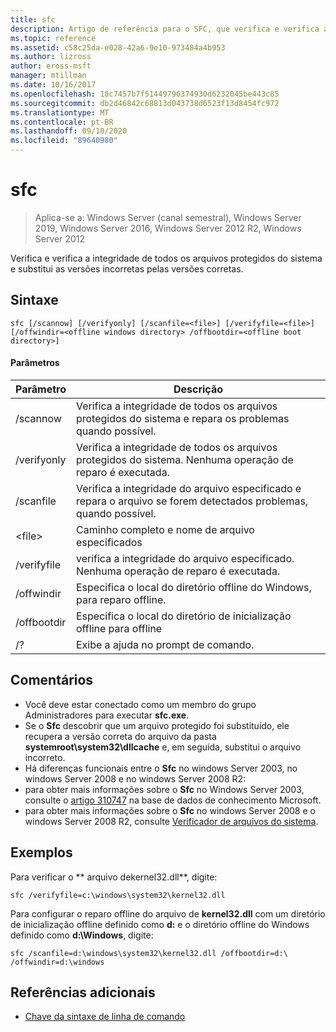 ```yaml
---
title: sfc
description: Artigo de referência para o SFC, que verifica e verifica a integridade de todos os arquivos do sistema protegidos e substitui as versões incorretas pelas versões corretas.
ms.topic: reference
ms.assetid: c58c25da-e028-42a6-9e10-973484a4b953
ms.author: lizross
author: eross-msft
manager: mtillman
ms.date: 10/16/2017
ms.openlocfilehash: 18c7457b7f51449796374930d6232045be443c85
ms.sourcegitcommit: db2d46842c68813d043738d6523f13d8454fc972
ms.translationtype: MT
ms.contentlocale: pt-BR
ms.lasthandoff: 09/10/2020
ms.locfileid: "89640980"
---
```

# <a name="sfc"></a>sfc

> Aplica-se a: Windows Server (canal semestral), Windows Server 2019, Windows Server 2016, Windows Server 2012 R2, Windows Server 2012

Verifica e verifica a integridade de todos os arquivos protegidos do sistema e substitui as versões incorretas pelas versões corretas.


## <a name="syntax"></a>Sintaxe
```
sfc [/scannow] [/verifyonly] [/scanfile=<file>] [/verifyfile=<file>] [/offwindir=<offline windows directory> /offbootdir=<offline boot directory>]
```

#### <a name="parameters"></a>Parâmetros
|Parâmetro|Descrição|
|-------|--------|
|/scannow|Verifica a integridade de todos os arquivos protegidos do sistema e repara os problemas quando possível.|
|/verifyonly|Verifica a integridade de todos os arquivos protegidos do sistema. Nenhuma operação de reparo é executada.|
|/scanfile|Verifica a integridade do arquivo especificado e repara o arquivo se forem detectados problemas, quando possível.|
|\<file>|Caminho completo e nome de arquivo especificados|
|/verifyfile|verifica a integridade do arquivo especificado. Nenhuma operação de reparo é executada.|
|/offwindir|Especifica o local do diretório offline do Windows, para reparo offline.|
|/offbootdir|Especifica o local do diretório de inicialização offline para offline|
|/?|Exibe a ajuda no prompt de comando.|

## <a name="remarks"></a>Comentários
-   Você deve estar conectado como um membro do grupo Administradores para executar **sfc.exe**.
-   Se o **Sfc** descobrir que um arquivo protegido foi substituído, ele recupera a versão correta do arquivo da pasta **systemroot\system32\dllcache** e, em seguida, substitui o arquivo incorreto.
-   Há diferenças funcionais entre o **Sfc** no windows Server 2003, no windows Server 2008 e no windows Server 2008 R2:
-   para obter mais informações sobre o **Sfc** no Windows Server 2003, consulte o [artigo 310747](https://go.microsoft.com/fwlink/?LinkId=227069) na base de dados de conhecimento Microsoft.
-   para obter mais informações sobre o **Sfc** no windows Server 2008 e o windows Server 2008 R2, consulte [Verificador de arquivos do sistema](https://go.microsoft.com/fwlink/?LinkId=227071).

## <a name="examples"></a>Exemplos
Para verificar o ** arquivo dekernel32.dll**, digite:
```
sfc /verifyfile=c:\windows\system32\kernel32.dll
```
Para configurar o reparo offline do arquivo de **kernel32.dll** com um diretório de inicialização offline definido como **d:** e o diretório offline do Windows definido como **d:\Windows**, digite:
```
sfc /scanfile=d:\windows\system32\kernel32.dll /offbootdir=d:\ /offwindir=d:\windows
```

## <a name="additional-references"></a>Referências adicionais
- [Chave da sintaxe de linha de comando](command-line-syntax-key.md)


